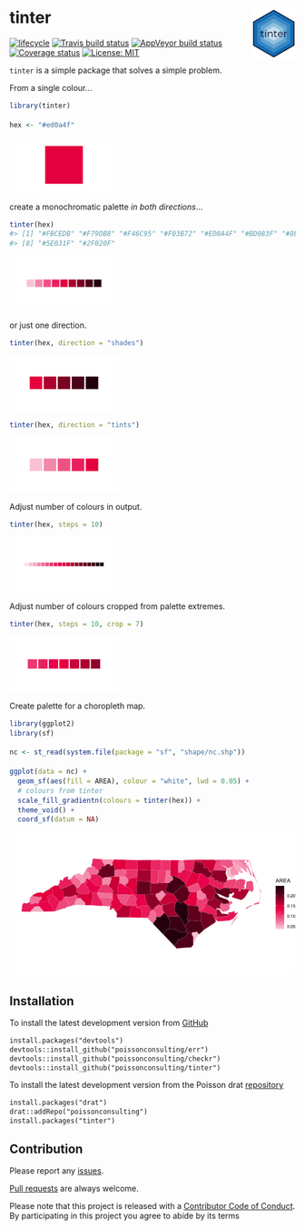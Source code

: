 
<!-- README.md is generated from README.Rmd. Please edit that file -->

# tinter <img src="man/figures/logo.png" align="right" width='15%'/>

[![lifecycle](https://img.shields.io/badge/lifecycle-maturing-blue.svg)](https://www.tidyverse.org/lifecycle/#maturing)
[![Travis build
status](https://travis-ci.org/poissonconsulting/tinter.svg?branch=master)](https://travis-ci.org/poissonconsulting/tinter)
[![AppVeyor build
status](https://ci.appveyor.com/api/projects/status/github/poissonconsulting/tinter?branch=master&svg=true)](https://ci.appveyor.com/project/poissonconsulting/tinter)
[![Coverage
status](https://codecov.io/gh/poissonconsulting/tinter/branch/master/graph/badge.svg)](https://codecov.io/github/poissonconsulting/tinter?branch=master)
[![License:
MIT](https://img.shields.io/badge/License-MIT-green.svg)](https://opensource.org/licenses/MIT)

`tinter` is a simple package that solves a simple problem.

From a single colour…

``` r
library(tinter)

hex <- "#ed0a4f"
```

![](man/figures/README-colour-1.png)<!-- -->

create a monochromatic palette *in both directions*…

``` r
tinter(hex)
#> [1] "#FBCEDB" "#F79DB8" "#F46C95" "#F03B72" "#ED0A4F" "#BD083F" "#8E062F"
#> [8] "#5E031F" "#2F020F"
```

![](man/figures/README-tinter-1.png)<!-- -->

or just one direction.

``` r
tinter(hex, direction = "shades")
```

![](man/figures/README-shades-1.png)<!-- -->

``` r
tinter(hex, direction = "tints")
```

![](man/figures/README-tints-1.png)<!-- -->

Adjust number of colours in output.

``` r
tinter(hex, steps = 10)
```

![](man/figures/README-steps-1.png)<!-- -->

Adjust number of colours cropped from palette extremes.

``` r
tinter(hex, steps = 10, crop = 7)
```

![](man/figures/README-crop-1.png)<!-- -->

Create palette for a choropleth map.

``` r
library(ggplot2)
library(sf)

nc <- st_read(system.file(package = "sf", "shape/nc.shp"))

ggplot(data = nc) +
  geom_sf(aes(fill = AREA), colour = "white", lwd = 0.05) +
  # colours from tinter
  scale_fill_gradientn(colours = tinter(hex)) +
  theme_void() +
  coord_sf(datum = NA)
```

![](man/figures/README-plot-1.png)<!-- -->

## Installation

To install the latest development version from
[GitHub](https://github.com/poissonconsulting/tinter)

    install.packages("devtools")
    devtools::install_github("poissonconsulting/err")
    devtools::install_github("poissonconsulting/checkr")
    devtools::install_github("poissonconsulting/tinter")

To install the latest development version from the Poisson drat
[repository](https://github.com/poissonconsulting/drat)

    install.packages("drat")
    drat::addRepo("poissonconsulting")
    install.packages("tinter")

## Contribution

Please report any
[issues](https://github.com/poissonconsulting/tinter/issues).

[Pull requests](https://github.com/poissonconsulting/tinter/pulls) are
always welcome.

Please note that this project is released with a [Contributor Code of
Conduct](CONDUCT.md). By participating in this project you agree to
abide by its terms
